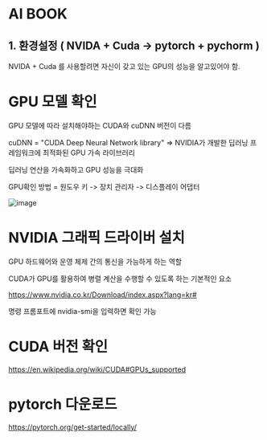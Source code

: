 # AI BOOK

## 1. 환경설정 ( NVIDA + Cuda -> pytorch + pychorm )

NVIDA + Cuda 를 사용할려면 자신이 갖고 있는 GPU의 성능을 알고있어야 함.

# GPU 모델 확인

GPU 모델에 따라 설치해야하는 CUDA와 cuDNN 버전이 다름

cuDNN = "CUDA Deep Neural Network library" => NVIDIA가 개발한 딥러닝 프레임워크에 최적화된 GPU 가속 라이브러리

딥러닝 연산을 가속화하고 GPU 성능을 극대화

GPU확인 방법 = 원도우 키 -> 장치 관리자 -> 디스플레이 어댑터 

![image](https://github.com/Sungmyunghoon/AI_study/assets/112747810/99ff3fee-8e51-4c56-91cd-0b781e449941)

# NVIDIA 그래픽 드라이버 설치

GPU 하드웨어와 운영 체제 간의 통신을 가능하게 하는 역할

CUDA가 GPU를 활용하여 병렬 계산을 수행할 수 있도록 하는 기본적인 요소

https://www.nvidia.co.kr/Download/index.aspx?lang=kr#

명령 프롬포트에 nvidia-smi을 입력하면 확인 가능

# CUDA 버전 확인

https://en.wikipedia.org/wiki/CUDA#GPUs_supported

# pytorch 다운로드

https://pytorch.org/get-started/locally/
